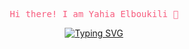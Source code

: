 <div align="center">

<span style="color: #F75C7E; font-family: 'Fira Code', monospace; font-weight: normal;">Hi there! I am Yahia Elboukili 👋</span>

[![Typing SVG](https://readme-typing-svg.demolab.com/?lines=🖥️+Aspiring+Developer;🎓+Ecole+42+Student;Low-Level+Systems+Programmer;🔐+Cybersecurity+Enthusiast;🏴‍☠️+CTF+Player;📌+Problem+Solver+|+C,+Linux,+Bash;📚+Lifelong+Learner&font=Fira%20Code&center=true&width=450&height=50&color=F75C7E&vCenter=true&pause=1000&size=22)](https://git.io/typing-svg)

</div>
